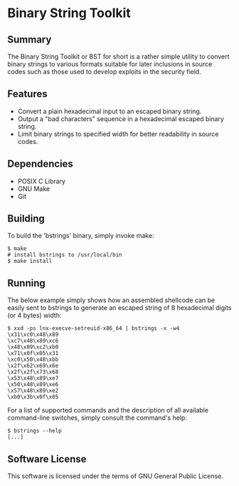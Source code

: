# Binary String Toolkit
## Summary
The Binary String Toolkit or BST for short is a rather simple utility to
convert binary strings to various formats suitable for later inclusions in
source codes such as those used to develop exploits in the security field.

## Features
 * Convert a plain hexadecimal input to an escaped binary string.
 * Output a "bad characters" sequence in a hexadecimal escaped binary string.
 * Limit binary strings to specified width for better readability in source codes.

## Dependencies
 * POSIX C Library
 * GNU Make
 * Git

## Building
To build the 'bstrings' binary, simply invoke make:
```
$ make
# install bstrings to /usr/local/bin
$ make install
```

## Running
The below example simply shows how an assembled shellcode can be easily sent to
bstrings to generate an escaped string of 8 hexadecimal digits (or 4 bytes)
width:
```
$ xxd -ps lnx-execve-setreuid-x86_64 | bstrings -x -w4
\x31\xc0\x48\x89
\xc7\x48\x89\xc6
\x48\x89\xc2\xb0
\x71\x0f\x05\x31
\xc0\x50\x48\xbb
\x2f\x62\x69\x6e
\x2f\x2f\x73\x68
\x53\x48\x89\xe7
\x50\x48\x89\xe6
\x57\x48\x89\xe2
\xb0\x3b\x0f\x05
```

For a list of supported commands and the description of all available
command-line switches, simply consult the command's help:
```
$ bstrings --help
[...]
```

## Software License
This software is licensed under the terms of GNU General Public License.
